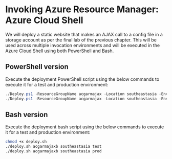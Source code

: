 # Invoking Azure Resource Manager: Azure Cloud Shell

We will deploy a static website that makes an AJAX call to a config file in a storage account as per the final lab of the previous chapter. This will be used across multiple invocation environments and will be executed in the Azure Cloud Shell using both PowerShell and Bash.

## PowerShell version

Execute the deployment PowerShell script using the below commands to execute it for a test and production environment:

```powershell
./Deploy.ps1 -ResourceGroupName acgarmajax -Location southeastasia -Environment test
./Deploy.ps1 -ResourceGroupName acgarmajax -Location southeastasia -Environment prod
```

## Bash version

Execute the deployment bash script using the below commands to execute it for a test and production environment:

```bash
chmod +x deploy.sh
./deploy.sh acgarmajaxb southeastasia test
./deploy.sh acgarmajaxb southeastasia prod
```
